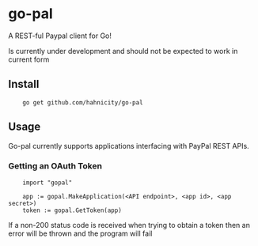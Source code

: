 go-pal
======

A REST-ful Paypal client for Go!

Is currently under development and should not be expected to work in current form

## Install

        go get github.com/hahnicity/go-pal

## Usage
Go-pal currently supports applications interfacing with PayPal REST APIs. 

### Getting an OAuth Token
        
        import "gopal"

        app := gopal.MakeApplication(<API endpoint>, <app id>, <app secret>)
        token := gopal.GetToken(app)

If a non-200 status code is received when trying to obtain a token then an
error will be thrown and the program will fail
